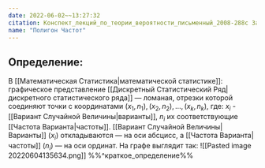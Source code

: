 ```yaml
---
date: 2022-06-02~~13:27:32
citation: Конспект_лекций_по_теории_вероятности_письменный_2008-288с Задачи_математической_статистики_Л1
name: "Полигон Частот"
---
```

## Определение:
В [[Математическая Статистика|математической статистике]]: графическое представление [[Дискретный Статистический Ряд|дискретного статистического ряда]] — ломаная, отрезки которой соединяют точки с координатами $(x_1,n_1),(x_2,n_2),...,(x_k,n_k)$, где: $x_i$ - [[Вариант Случайной Величины|варианты]], $n_i$ их соответствующие [[Частота Варианта|частоты]].
[[Вариант Случайной Величины|Варианты]] $(x_i)$ откладываются — на оси абсцисс, а [[Частота Варианта|частоты]] $(n_i)$ — на оси ординат.
На графе выглядит так:
![[Pasted image 20220604135634.png]]
%%^краткое_определение%%